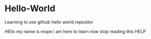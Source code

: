 # Hello-World
Learning to use github hello world repositor


HEllo my name is mope i am here to learn now stop reading this HELP
